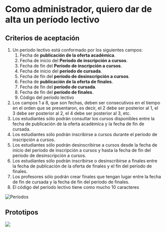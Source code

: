 # Como administrador, quiero dar de alta un período lectivo

## Criterios de aceptación
1. Un período lectivo está conformado por los siguientes campos:
    1. Fecha de **publicación de la oferta académica**.
    2. Fecha de inicio del **Período de inscripción a cursos**.
    3. Fecha de fin del **Período de inscripción a cursos**.
    4. Fecha de inicio del **período de cursada**.
    5. Fecha de fin del **período de desinscripción a cursos**.
    6. Fecha de **publicación de la oferta de finales**.
    7. Fecha de fin del **período de  cursada**.
    8. Fecha de fin del **período de finales**.
    9. Código del período lectivo
2. Los campos 1 a 8, que son fechas, deben ser consecutivos en el tiempo en el orden que se presentaron, es decir, el 2 debe ser posterior al 1, el 3 debe ser posterior al 2, el 4 debe ser posterior al 3, etc.
3. Los estudiantes sólo podrán consultar los cursos disponibles entre la fecha de publicación de la oferta académica y la fecha de fin de cursada.
4. Los estudiantes sólo podrán inscribirse a cursos durante el período de inscripción a cursos.
5. Los estudiantes sólo podrán desinscribirse a cursos desde la fecha de início del período de inscripción a cursos y hasta la fecha de fin del período de desinscripción a cursos.
6. Los estudiantes sólo podrán inscribirse o desinscribirse a finales entre la fecha de publicación de la oferta de finales y el fin del período de finales.
7. Los profesores sólo podrán crear finales que tengan lugar entre la fecha de fin de cursada y la fecha de fin del período de finales.
8. El código del período lectivo tiene como mucho 10 caracteres

![Períodos](./HU37-esquema.png)



## Prototipos
![](./prototipos/administrador-v2/crear_periodo.png)